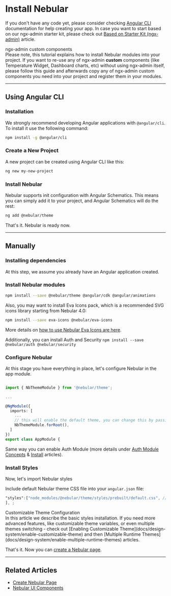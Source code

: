 # Install Nebular

If you don't have any code yet, please consider checking <a href="https://cli.angular.io" target="_blank">Angular CLI</a> documentation for help creating your app.
In case you want to start based on our ngx-admin starter kit, please check out [Based on Starter Kit (ngx-admin)](docs/guides/install-based-on-starter-kit) article.

<div class="note note-info">
  <div class="note-title">ngx-admin custom components</div>
  <div class="note-body">
    Please note, this tutorial explains how to install Nebular modules into your project. 
    If you want to re-use any of ngx-admin <strong>custom</strong> components (like Temperature Widget, Dashboard charts, etc) without using ngx-admin itself, 
    please follow this guide and afterwards copy any of ngx-admin custom components you need into your project and register them in your modules.
  </div>
</div>
<hr>

## Using Angular CLI

### Installation

We strongly recommend developing Angular applications with `@angular/cli`. To install it use the following command:

```bash
npm install -g @angular/cli
```

### Create a New Project

A new project can be created using Angular CLI like this:

```bash
ng new my-new-project
```

### Install Nebular

Nebular supports init configuration with Angular Schematics. This means you can simply add it to your project, and Angular Schematics will do the rest:

```bash
ng add @nebular/theme
```

That's it. Nebular is ready now.

<hr>

## Manually

### Installing dependencies

At this step, we assume you already have an Angular application created.

### Install Nebular modules

```bash
npm install --save @nebular/theme @angular/cdk @angular/animations
```

Also, you may want to install Eva Icons pack, which is a recommended SVG icons library starting from Nebular 4.0:

```bash
npm install --save eva-icons @nebular/eva-icons
```

More details on [how to use Nebular Eva Icons are here](docs/components/icon/overview#nbiconcomponent).

Additionally, you can install Auth and Security `npm install --save @nebular/auth @nebular/security`

### Configure Nebular

At this stage you have everything in place, let's configure Nebular in the app module.

```ts

import { NbThemeModule } from '@nebular/theme';

...

@NgModule({
  imports: [
    ...
    // this will enable the default theme, you can change this by passing `{ name: 'dark' }` to enable the dark theme
    NbThemeModule.forRoot(),
  ]
})
export class AppModule {

```

Same way you can enable Auth Module (more details under [Auth Module Concepts](docs/auth/introduction) & [Install](docs/auth/installation) articles).

### Install Styles

Now, let's import Nebular styles

Include default Nebular theme CSS file into your `angular.json` file:

```scss
"styles":["node_modules/@nebular/theme/styles/prebuilt/default.css", // or dark.css
], ;
```

<div class="note note-info">
  <div class="note-title">Customizable Theme Configuration</div>
  <div class="note-body">
    In this article we describe the basic styles installation. If you need more advanced features, like customizable theme variables, 
    or even multiple themes switching - check out [Enabling Customizable Theme](docs/design-system/enable-customizable-theme) and then [Multiple Runtime Themes](docs/design-system/enable-multiple-runtime-themes) articles.
  </div>
</div>

That's it. Now you can [create a Nebular page](docs/guides/create-nebular-page).

<hr>

## Related Articles

- [Create Nebular Page](docs/guides/create-nebular-page)
- [Nebular UI Components](docs/componentes/components-overview)
